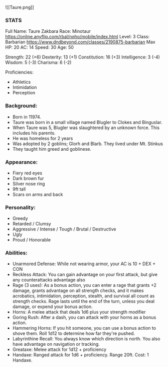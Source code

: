![[Taure.png]]
### STATS
Full Name: Taure Zakbara
Race: Minotaur
	https://online.anyflip.com/rbal/nqho/mobile/index.html
Level: 3
Class: Barbarian
	https://www.dndbeyond.com/classes/2190875-barbarian
Max HP: 20
AC: 14
Speed: 30
Age: 50

Strength: 22 (+6)
Dexterity: 13 (+1)
Constitution: 16 (+3)
Intelligence: 3 (-4)
Wisdom: 5 (-3)
Charisma: 6 (-2)

Proficiencies:
- Athletics
- Intimidation
- Perception

### Background:
- Born in 11974.
- Taure was born in a small village named Blugler to Clokes and Binguslar.  
- When Taure was 5, Blugler was slaughtered by an unknown force. This includes his parents. 
- He was homeless for 2 years
- Was adopted by 2 goblins; Glorh and Blarb. They lived under Mt. Stinkus
- They taught him greed and goblinese. 

### Appearance:
- Fiery red eyes
- Dark brown fur
- Silver nose ring
- 9ft tall
- Scars on arms and back

### Personality:
- Greedy
- Retarded / Clumsy
- Aggressive / Intense / Tough / Brutal / Destructive
- Ugly
- Proud / Honorable

### Abilities:
- Unarmored Defense: While not wearing armor, your AC is 10 + DEX + CON
- Reckless Attack: You can gain advantage on your first attack, but give any counterattacks advantage also
- Rage (3 uses): As a bonus action, you can enter a rage that grants +2 damage, grants advantage on all strength checks, and it makes acrobatics, intimidation, perception, stealth, and survival all count as strength checks. Rage lasts until the end of the turn, unless you deal damage, or expend your bonus action.
- Horns: A melee attack that deals 1d6 plus your strength modifier
- Goring Rush: After a dash, you can attack with your horns as a bonus action.
- Hammering Horns: If you hit someone, you can use a bonus action to shove them. Roll 1d12 to determine how far they're pushed.
- Labyrinthine Recall: You always know which direction is north. You also have advantage on navigation or tracking.
- Greataxe: Melee attack for 1d12 + proficiency
- Handaxe: Ranged attack for 1d6 + proficiency. Range 20ft. Cost: 1 Handaxe.